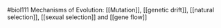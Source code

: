#biol111 
Mechanisms of Evolution: [[Mutation]], [[genetic drift]], [[natural selection]], [[sexual selection]] and [[gene flow]]